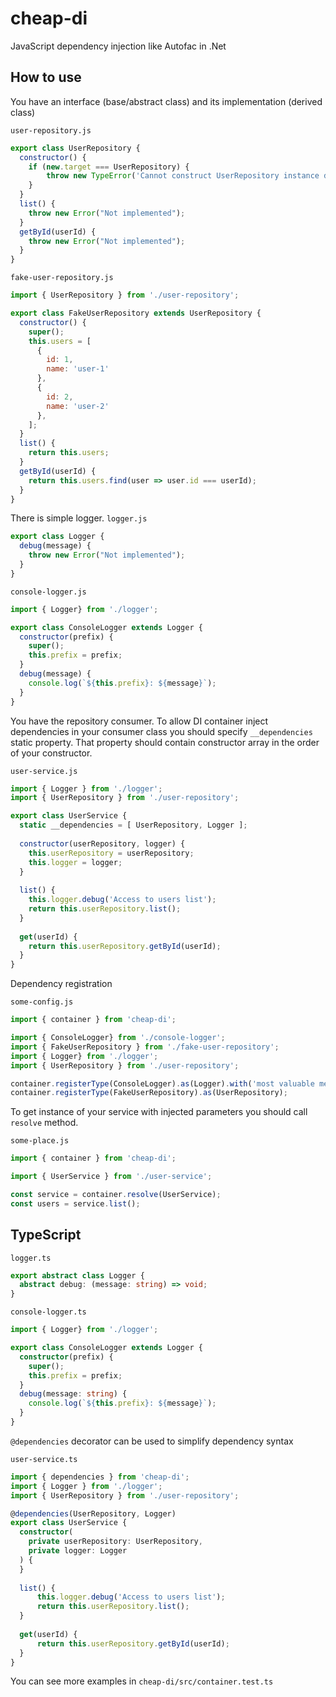 # cheap-di
JavaScript dependency injection like Autofac in .Net

## How to use

You have an interface (base/abstract class) and its implementation (derived class)

`user-repository.js`
```js
export class UserRepository {
  constructor() {
    if (new.target === UserRepository) {
        throw new TypeError('Cannot construct UserRepository instance directly');
    }
  }
  list() {
    throw new Error("Not implemented");
  }
  getById(userId) {
    throw new Error("Not implemented");
  }
}
```

`fake-user-repository.js`
```js
import { UserRepository } from './user-repository';

export class FakeUserRepository extends UserRepository {
  constructor() {
    super();
    this.users = [
      {
        id: 1,
        name: 'user-1'
      },
      {
        id: 2,
        name: 'user-2'
      },
    ];
  }
  list() {
    return this.users;
  }
  getById(userId) {
    return this.users.find(user => user.id === userId);
  }
}
```

There is simple logger.
`logger.js`
```js
export class Logger {
  debug(message) {
    throw new Error("Not implemented");
  }
}
```

`console-logger.js`
```js
import { Logger} from './logger';

export class ConsoleLogger extends Logger {
  constructor(prefix) {
    super();
    this.prefix = prefix;
  }
  debug(message) {
    console.log(`${this.prefix}: ${message}`);
  }
}
```

You have the repository consumer.
To allow DI container inject dependencies in your consumer class you should specify `__dependencies` static property.
That property should contain constructor array in the order of your constructor.

`user-service.js`
```js
import { Logger } from './logger';
import { UserRepository } from './user-repository';

export class UserService {
  static __dependencies = [ UserRepository, Logger ];
  
  constructor(userRepository, logger) {
    this.userRepository = userRepository;
    this.logger = logger;
  }
  
  list() {
    this.logger.debug('Access to users list');
    return this.userRepository.list();
  }
  
  get(userId) {
    return this.userRepository.getById(userId);
  }
}
```

Dependency registration

`some-config.js`
```js
import { container } from 'cheap-di';

import { ConsoleLogger} from './console-logger';
import { FakeUserRepository } from './fake-user-repository';
import { Logger} from './logger';
import { UserRepository } from './user-repository';

container.registerType(ConsoleLogger).as(Logger).with('most valuable message prefix');
container.registerType(FakeUserRepository).as(UserRepository);
```

To get instance of your service with injected parameters you should call `resolve` method.

`some-place.js`
```js
import { container } from 'cheap-di';

import { UserService } from './user-service';

const service = container.resolve(UserService);
const users = service.list();
```

## TypeScript

`logger.ts`
```ts
export abstract class Logger {
  abstract debug: (message: string) => void;
}
```

`console-logger.ts`
```ts
import { Logger} from './logger';

export class ConsoleLogger extends Logger {
  constructor(prefix) {
    super();
    this.prefix = prefix;
  }
  debug(message: string) {
    console.log(`${this.prefix}: ${message}`);
  }
}
```

`@dependencies` decorator can be used to simplify dependency syntax

`user-service.ts`
```ts
import { dependencies } from 'cheap-di';
import { Logger } from './logger';
import { UserRepository } from './user-repository';

@dependencies(UserRepository, Logger)
export class UserService {
  constructor(
    private userRepository: UserRepository,
    private logger: Logger
  ) {
  }
  
  list() {
      this.logger.debug('Access to users list');
      return this.userRepository.list();
  }
  
  get(userId) {
      return this.userRepository.getById(userId);
  }
}
```


You can see more examples in `cheap-di/src/container.test.ts`
